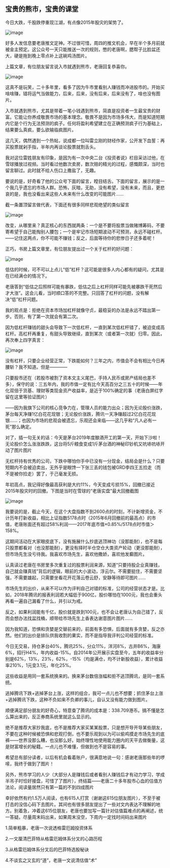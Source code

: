 ## 宝贵的熊市，宝贵的课堂
今日大跌，千股跌停重现江湖，有点像2015年股灾的架势了。

![image](https://github.com/fengyumozhu/tsf/assets/6201828/1a8c3d89-14c0-4d7e-813b-c0abdbb78f03)


好多人发信息要老唐推文定神。不过很可惜，周四的推文机会，早在半个多月前就被金主预定。这公众号一天只能推送一次的规则，憋的老唐啊，腮帮子比脸盆还大，硬是拖到晚上零点补上这碗鸡汤图片。

 

上篇文章，有位朋友留言说入市就遇到熊市，老唐回复恭喜你。

![image](https://github.com/fengyumozhu/tsf/assets/6201828/3ddcd8f4-3fb8-4048-bb5f-671c679f7a7a)


这真不是玩笑，二十多年里，看多了因为牛市里看别人赚钱而冲进股市的。开始买啥啥赚，错将运气当做能力，后来，后来，没有后来，后来没有了，啥也没有图片。

 

入市就遇到熊市，尤其是带着一笔小钱遇到熊市，简直是投资者一生最宝贵的财富。它能让你养成敬畏市场的基本理念。敬畏不是因为市场多伟大，而是知道短期内它是个行为无法预测的疯子。任何将盈利希望建立在正确预测疯子行为基础上，结果要么真疯，要么欲输临疯图片。

 

这几天，偶然遇到一个热帖，说成都一位叫雷立刚的财经作家，公开发下血誓：再买股票就剁手指，半年内再谈论股票就割舌头。



我对这位雷姓朋友有印象，是因为有一次中央二台《投资者说》栏目采访过他，在雪球播放过视频。当时看过他数次卖房，数次赔的精光的过程，感慨颇深，当时也留言聊过。此时就不给人伤口上撒盐了，无趣。

 

要说的是，好奇看了他的公众号下面的留言，瞠目结舌。下面的留言，展示的是一个我几乎遗忘的市场人群。恐怖，灰暗，无助，没有希望，没有未来，而且，更悲哀的是，我也没看出来这些人未来有什么改变的可能图片……



截一条置顶留言做代表，下面还有很多同样悲观绝望的类似留言

![image](https://github.com/fengyumozhu/tsf/assets/6201828/cd1dcf22-61d9-4fb2-8cf8-72b2ff1419de)


改变，从哪里来？真正核心的东西就两条：一个是不要将股票当做赌博筹码，不要寄希望于自己能掏别人腰包；一个是牢记市场短期波动不可预测，永远不碰杠杆。——记住这两点，你不可能不赚钱；反之，后面等待你的悲惨日子还多着呢！

 

正巧，书房上篇文章里，有位朋友提出过一个关于杠杆的好问题：

![image](https://github.com/fengyumozhu/tsf/assets/6201828/c6441cfa-7bfe-4605-b4c9-e651f20bd847)


低估的时候，可不可以上点儿“低”杠杆？这可能是很多人内心都有的疑问，尤其是在已经满仓的情况下。

 

老唐答到“低估之后照样可能有暴跌，低估之后上杠杆同样可能先被暴跌干死然后才大涨”。这会儿看，当时顺口答的不完整。只回答了杠杆的问题，没有解决“低”杠杆问题。

 

我的观点是：拒绝在资本市场加杠杆就像守贞，最稳妥的办法是永远不踏出第一步。否则，有了第一次就会有第二次。



因为低杠杆赚钱的甜头会导致下一次低杠杆，一直到某次低杠杆错了，被迫变成高杠杆。高杠杆再重复，有甜头导致继续，直到某次（或者第一次就）归零。因此，再次奉上四字真言：

![image](https://github.com/fengyumozhu/tsf/assets/6201828/2de13557-02ec-40c0-ad2c-c70d8e65387d)


没有杠杆，只要企业经营正常，下跌能如何？三年之内，市值会不会有相比今日再腰斩？我不知道。但是————



只要股市还在（若股市被割了资本文主义尾巴，手持人民币或房产结局也差不多），保守的说：三五年内，我的市值一定有比今天高百分之三五十的时候——年化双倍于货基、理财等类现金资产收益率，是近于100%确定的事（老唐白屏红字留在这里等验证图片）



——因为我旗下公司的核心竞争力在，管理人员的能力出众；因为无论股价涨跌，茅台每天净赚1亿白花花现银；无论股价涨跌，腾讯一天净赚超过2亿白花花现银……；也因为市场的悲观会被遗忘，乐观还会来临——这几乎和“凡人必有一死”那么确定。



对了，插一句无关的话：今天是茅台2019年度酿酒开工的第一天，开始下沙啦！无论股价怎么涨涨跌跌，这台将5斤粮食变成1斤茅台酒的神秘印钞机又吭哧吭哧开动了图片图片

 

无杠杆持有优秀的公司，下跌中哪怕你手中已没有一分现金，结局会是什么？只要短期内不会被迫卖出，无外乎是眼馋一下张三丢的钱包被GRD李四王五捡走（而不是被你捡走）罢了，于己毫发无损。

 

年初高点，我记得好像最高获利是大约11%，今天变成亏损15%，回撤已接近2015年股灾时的回撤。下图是当时在雪球的“老唐实盘”最大回撤截图

![image](https://github.com/fengyumozhu/tsf/assets/6201828/e80bf369-b4b5-4558-a763-25cf2d535ffd)


我要说的是，截止今天，在这个大盘指数不到2600点的时刻，不计新增资金，不计历年打新收益，相比上证指数5178点时（2015年6月回撤前的最高点）的市值，老唐账面还有超过58%利润——2017年底市值×0.85%/5178点时市值＞158%。

 

这期间活动在大家眼皮底下，没有施展什么抄底逃顶神功（没那能耐），也不是每只股票都看对（也没那能耐），更没有择时半仓空仓大类资产轮动（更没那能耐），但市场先生没亏待我。我喜欢市场先生，喜欢他撒娇，喜欢他发癫图片。

 

认真读过老唐在书房里多次重复过的股票利润来源，知道“只要持股企业真赚钱，自己就会赚真钱”背后的逻辑，眼前的大小波动，浮云尔。不需要挺住，不需要坚强，不需要雄起，只需要坐看花开花落云卷云舒，安静等待即可图片……

 

市场先生的出价，从来不可以作为评判自己对错的标准，公司的经营状态才是。比如，2018年腾讯的报表利润若大幅低于900亿，股价哪怕在1000元，我也会重头再看一遍自己漏看了什么，并引以为戒。



反之，如果利润能有千亿，股价就是跌到100元，也不会让老唐认为自己错了，反而会想办法找盆找桶，顺带给市场先生上香表达谢意图片图片……

 

因为我知道，恐惧和贪婪是交替前来的，前面有多恐惧，后面就有多贪婪，反之亦然。他们的出价是排队供我收割的果实，而不是指导我评判公司经营的标准。

 

今日无交易，持仓茅台40%，腾讯25%，分众11%，洋河8%，古井B6%，海康6%，招行H4%，年内收益-15%。自2014年公开展示实盘至今，五年的收益率分别是62%，13%，23%，62%，-15%（均是满仓，均不计新股收益），累计收益率210%，1元变3.1元，年化25%。

 

这些收益是用同一套系统换来的。换来茅台数倍涨幅和拒不逃顶腾讯，是同一套系统。



逃掉腾讯下跌+逃掉茅台上涨，这样的组合，我可一点儿也不想要；抓住茅台上涨+逃掉腾讯下跌，这种不负如来不负卿的事儿，自认又没有能力做到图片。

 

顺便满足部分朋友的好奇心，特意查了腾讯的成本是：338.709港币。搞不懂是怎么算出来的，反正券商系统里就这么显示的。

 

绝不是推荐大家抄我底，也不是推荐大家买某某股票，只是想开导开导某些朋友，不要在这种时候被恐惧和悲观打倒，也不要乐观到以为可以偷鸡摸走市场先生的底裤——世界没那么糟，也没那么好。始终理性地使用能力圈内的天平去做衡量，这是财富增长的秘籍。一点儿也不难懂，但做到也不是容易的事。



希望总有部分读者，以后有机会看着账户，很满意地说一句：感谢老唐那些年的啰嗦，我终于做到了图片！

 

另外，熊市学习的人少（大部分人是赚钱后或者看别人赚钱后才有动力学习，学成半吊子时恰好接盘，可惜了了图片），终结篇——老唐二十多年股市心血的估值方法论，阅读量居然只有第一篇的不到四成图片



幸好依然有约1.5万人阅读，也有615人打赏（谢谢这615位朋友图片），不至于被打击的没信心码下去图片。其间也有很多朋友提出了一些对文内表达不理解的地方。别着急，冲着这615位朋友，老唐也要加写一篇针对估值篇难点的再阐述，统一答疑。尽量周末码出来，如果周末没空，下周内一定找时间码出来图片



1.简单粗暴，老唐一次说透格雷厄姆投资体系

2.一文厘清巴菲特从格雷厄姆体系分叉的心路历程

3.从格雷厄姆体系分叉后的巴菲特选股秘诀

4.不谈玄之又玄的“道”，老唐一文说清估值“术”
